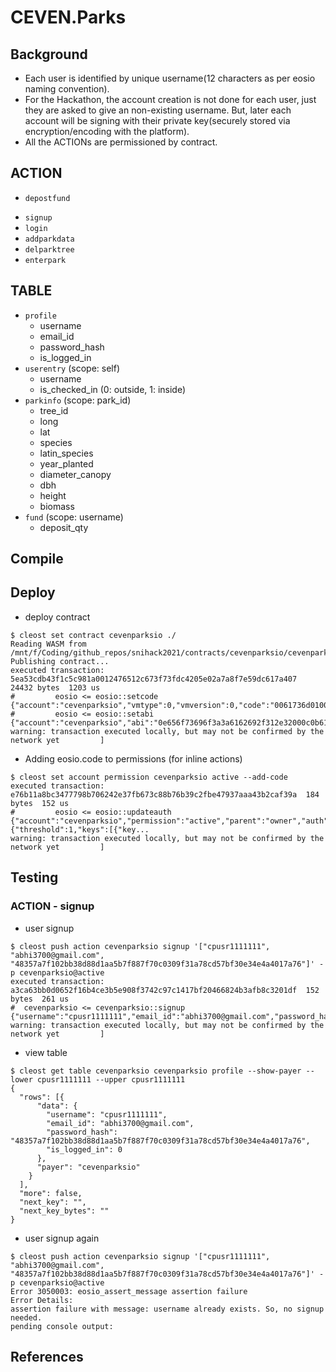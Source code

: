 # CEVEN.Parks

## Background
* Each user is identified by unique username(12 characters as per eosio naming convention).
* For the Hackathon, the account creation is not done for each user, just they are asked to give an non-existing username. But, later each account will be signing with their private key(securely stored via encryption/encoding with the platform).
* All the ACTIONs are permissioned by contract.

## ACTION
* `depostfund`
<!-- * `withdrawfund` -->
* `signup`
* `login`
* `addparkdata`
* `delparktree`
* `enterpark`

## TABLE
* `profile`
	- username
	- email_id
	- password_hash
	- is_logged_in
* `userentry` (scope: self)
	- username
	- is_checked_in (0: outside, 1: inside)
* `parkinfo` (scope: park_id)
	- tree_id
	- long
	- lat
	- species
	- latin_species
	- year_planted
	- diameter_canopy
	- dbh
	- height
	- biomass
* `fund` (scope: username)
	- deposit_qty

## Compile

## Deploy
* deploy contract
```console
$ cleost set contract cevenparksio ./
Reading WASM from /mnt/f/Coding/github_repos/snihack2021/contracts/cevenparksio/cevenparksio.wasm...
Publishing contract...
executed transaction: 5ea53cdb43f1c5c981a0012476512c673f73fdc4205e02a7a8f7e59dc617a407  24432 bytes  1203 us
#         eosio <= eosio::setcode               {"account":"cevenparksio","vmtype":0,"vmversion":0,"code":"0061736d0100000001c1022e60000060037f7f7f0...
#         eosio <= eosio::setabi                {"account":"cevenparksio","abi":"0e656f73696f3a3a6162692f312e32000c0b6164647061726b64617461000907747...
warning: transaction executed locally, but may not be confirmed by the network yet         ]
```
* Adding eosio.code to permissions (for inline actions)
```console
$ cleost set account permission cevenparksio active --add-code
executed transaction: e76b11a8bc3477798b706242e37fb673c88b76b39c2fbe47937aaa43b2caf39a  184 bytes  152 us
#         eosio <= eosio::updateauth            {"account":"cevenparksio","permission":"active","parent":"owner","auth":{"threshold":1,"keys":[{"key...
warning: transaction executed locally, but may not be confirmed by the network yet         ]
```

## Testing
### ACTION - signup
* user signup
```console
$ cleost push action cevenparksio signup '["cpusr1111111", "abhi3700@gmail.com", "48357a7f102bb38d88d1aa5b7f887f70c0309f31a78cd57bf30e34e4a4017a76"]' -p cevenparksio@active
executed transaction: a3ca63bb0d0652f16b4ce3b5e908f3742c97c1417bf20466824b3afb8c3201df  152 bytes  261 us
#  cevenparksio <= cevenparksio::signup         {"username":"cpusr1111111","email_id":"abhi3700@gmail.com","password_hash":"48357a7f102bb38d88d1aa5b...
warning: transaction executed locally, but may not be confirmed by the network yet         ]
```
* view table
```console
$ cleost get table cevenparksio cevenparksio profile --show-payer --lower cpusr1111111 --upper cpusr1111111
{
  "rows": [{
      "data": {
        "username": "cpusr1111111",
        "email_id": "abhi3700@gmail.com",
        "password_hash": "48357a7f102bb38d88d1aa5b7f887f70c0309f31a78cd57bf30e34e4a4017a76",
        "is_logged_in": 0
      },
      "payer": "cevenparksio"
    }
  ],
  "more": false,
  "next_key": "",
  "next_key_bytes": ""
}
```
* user signup again
```console
$ cleost push action cevenparksio signup '["cpusr1111111", "abhi3700@gmail.com", "48357a7f102bb38d88d1aa5b7f887f70c0309f31a78cd57bf30e34e4a4017a76"]' -p cevenparksio@active
Error 3050003: eosio_assert_message assertion failure
Error Details:
assertion failure with message: username already exists. So, no signup needed.
pending console output:
```


## References